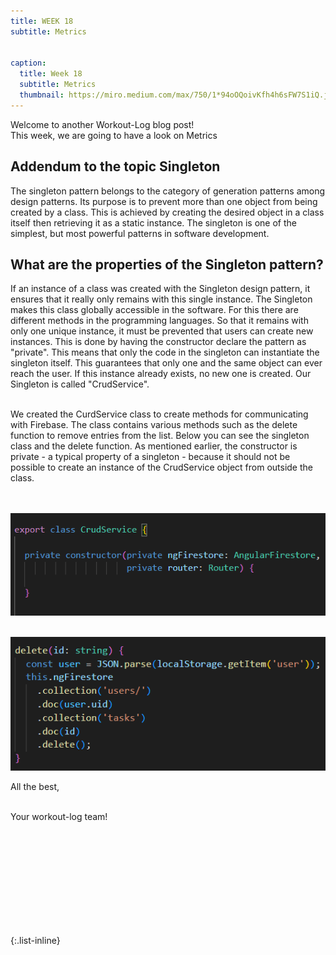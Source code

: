 ```yaml
---
title: WEEK 18
subtitle: Metrics


caption:
  title: Week 18
  subtitle: Metrics
  thumbnail: https://miro.medium.com/max/750/1*94oOQoivKfh4h6sFW7S1iQ.jpeg
---
```


<div align="left">
  Welcome to another Workout-Log blog post! <br>
  This week, we are going to have a look on Metrics
  

  
  <h2>Addendum to the topic Singleton</h2>

  The singleton pattern belongs to the category of generation patterns among design patterns. Its purpose is to prevent more than one object from 
  being created by a class. This is achieved by creating the desired object in a class itself then retrieving it as a static instance. The 
  singleton is one of the simplest, but most powerful patterns in software development. <br>
  
  <h2>What are the properties of the Singleton pattern?</h2>

  If an instance of a class was created with the Singleton design pattern, it ensures that it really only remains with this single instance. The 
  Singleton makes this class globally accessible in the software. For this there are different methods in the programming languages. So that it 
  remains with only one unique instance, it must be prevented that users can create new instances. This is done by having the constructor declare 
  the pattern as "private". This means that only the code in the singleton can instantiate the singleton itself. This guarantees that only one and 
  the same object can ever reach the user. If this instance already exists, no new one is created. Our Singleton is called "CrudService". <br> <br>
  
  We created the CurdService class to create methods for communicating with Firebase. The class contains various methods such as the delete function to 
  remove entries from the list. Below you can see the singleton class and the delete function. As mentioned earlier, the constructor is private - a 
  typical property of a singleton - because it should not be possible to create an instance of the CrudService object from outside the class.<br><br><br>

  
  <img src="./bilder/singleton.png" /> <br><br>
  
  <img src="./bilder/deleteFnc_Firebase.png" />
  
  

  
  All the best,<br><br>

  Your workout-log team!<br><br><br><br><br>

</div>

 <script src="https://utteranc.es/client.js"
          repo="DHBW-TrainingApp/Blog"
          issue-term="pathname"
          label="Blog Comment"
          theme="github-light"
          crossorigin="anonymous"
          async>
  </script>
  
  <br>  <br>  <br>  <br>  <br>
  

{:.list-inline}
